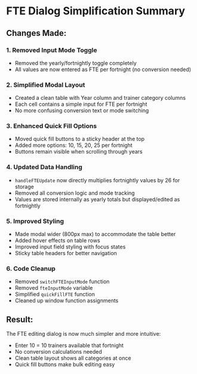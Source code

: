 # FTE Dialog Simplification Summary

## Changes Made:

### 1. **Removed Input Mode Toggle**
- Removed the yearly/fortnightly toggle completely
- All values are now entered as FTE per fortnight (no conversion needed)

### 2. **Simplified Modal Layout**
- Created a clean table with Year column and trainer category columns
- Each cell contains a simple input for FTE per fortnight
- No more confusing conversion text or mode switching

### 3. **Enhanced Quick Fill Options**
- Moved quick fill buttons to a sticky header at the top
- Added more options: 10, 15, 20, 25 per fortnight
- Buttons remain visible when scrolling through years

### 4. **Updated Data Handling**
- `handleFTEUpdate` now directly multiplies fortnightly values by 26 for storage
- Removed all conversion logic and mode tracking
- Values are stored internally as yearly totals but displayed/edited as fortnightly

### 5. **Improved Styling**
- Made modal wider (800px max) to accommodate the table better
- Added hover effects on table rows
- Improved input field styling with focus states
- Sticky table headers for better navigation

### 6. **Code Cleanup**
- Removed `switchFTEInputMode` function
- Removed `fteInputMode` variable
- Simplified `quickFillFTE` function
- Cleaned up window function assignments

## Result:
The FTE editing dialog is now much simpler and more intuitive:
- Enter 10 = 10 trainers available that fortnight
- No conversion calculations needed
- Clean table layout shows all categories at once
- Quick fill buttons make bulk editing easy